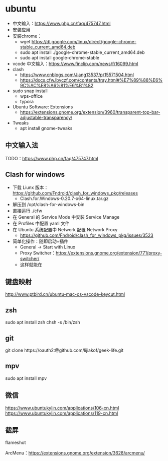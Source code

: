 # ubuntu

* 中文输入：https://www.php.cn/faq/475747.html
* 安装应用
* 安装chrome：
  * wget https://dl.google.com/linux/direct/google-chrome-stable_current_amd64.deb
  * sudo apt install ./google-chrome-stable_current_amd64.deb
  * sudo apt install google-chrome-stable
* vcode 中文输入：https://www.finclip.com/news/f/16099.html
* clash
  * https://www.cnblogs.com/Jiang13537/p/15571504.html
  * https://docs.cfw.lbyczf.com/contents/tray.html#%E7%89%88%E6%9C%AC%E8%A6%81%E6%B1%82
* sudo snap install
  * wps-office
  * typora
* Ubuntu Software: Extensions
  * https://extensions.gnome.org/extension/3960/transparent-top-bar-adjustable-transparency/
* Tweaks
  * apt install gnome-tweaks

## 中文输入法
TODO：https://www.php.cn/faq/475747.html

## Clash for windows

* 下载 Liunx 版本：https://github.com/Fndroid/clash_for_windows_pkg/releases
  * Clash.for.Windows-0.20.7-x64-linux.tar.gz
* 解压到 /opt/clash-for-windows-bin
* 直接运行 ./cfw
* 在 General 的 Service Mode 中安装 Service Manage
* 在 Profiles 中配置 yaml 文件
* 在 Ubuntu 系统配置中 Network 配置 Network Proxy
  * https://github.com/Fndroid/clash_for_windows_pkg/issues/3523
* 简单化操作：随即启动+插件
  * General -> Start with Linux
  * Proxy Switcher：https://extensions.gnome.org/extension/771/proxy-switcher/
  * 这样就能在

## 键盘映射
http://www.ptbird.cn/ubuntu-mac-os-vscode-keycut.html

## zsh
sudo apt install zsh
chsh -s /bin/zsh

## git
git clone https://oauth2:<access token>@github.com/lijiakof/geek-life.git


## mpv
sudo apt install mpv

## 微信
https://www.ubuntukylin.com/applications/106-cn.html
https://www.ubuntukylin.com/applications/119-cn.html

## 截屏
flameshot


ArcMenu：https://extensions.gnome.org/extension/3628/arcmenu/